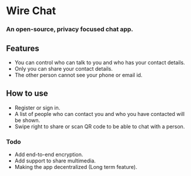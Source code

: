 # Wire Chat
### An open-source, privacy focused chat app. 

## Features
* You can control who can talk to you and who has your contact details.
* Only you can share your contact details.
* The other person cannot see your phone or email id.

## How to use
* Register or sign in.
* A list of people who can contact you and who you have contacted will be shown.
* Swipe right to share or scan QR code to be able to chat with a person.

### Todo
* Add end-to-end encryption.
* Add support to share multimedia.
* Making the app decentralized (Long term feature).
